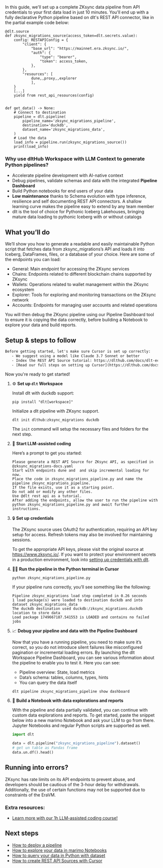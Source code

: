 In this guide, we'll set up a complete ZKsync data pipeline from API credentials to your first data load in just 10 minutes. You'll end up with a fully declarative Python pipeline based on dlt's REST API connector, like in the partial example code below:

```python-outcome
@dlt.source
def zksync_migrations_source(access_token=dlt.secrets.value):
    config: RESTAPIConfig = {
        "client": {
            "base_url": "https://mainnet.era.zksync.io/",
            "auth": {
                "type": "bearer",
                "token": access_token,
            },
        },
        "resources": [
            dune,,proxy,,explorer
            ],
    }
    [...]
    yield from rest_api_resources(config)


def get_data() -> None:
    # Connect to destination
    pipeline = dlt.pipeline(
        pipeline_name='zksync_migrations_pipeline',
        destination='duckdb',
        dataset_name='zksync_migrations_data', 
    )
    # Load the data
    load_info = pipeline.run(zksync_migrations_source())
    print(load_info) 
```

### Why use dltHub Workspace with LLM Context to generate Python pipelines?

- Accelerate pipeline development with AI-native context
- Debug pipelines, validate schemas and data with the integrated **Pipeline Dashboard**
- Build Python notebooks for end users of your data
- **Low maintenance** thanks to Schema evolution with type inference, resilience and self documenting REST API connectors. A shallow learning curve makes the pipeline easy to extend by any team member
- dlt is the tool of choice for Pythonic Iceberg Lakehouses, bringing mature data loading to pythonic Iceberg with or without catalogs

## What you’ll do

We’ll show you how to generate a readable and easily maintainable Python script that fetches data from zksync_migrations’s API and loads it into Iceberg, DataFrames, files, or a database of your choice. Here are some of the endpoints you can load:

- General: Main endpoint for accessing the ZKsync services
- Chains: Endpoints related to different blockchain chains supported by ZKsync
- Wallets: Operations related to wallet management within the ZKsync ecosystem
- Explorer: Tools for exploring and monitoring transactions on the ZKsync network
- Accounts: Endpoints for managing user accounts and related operations

You will then debug the ZKsync pipeline using our Pipeline Dashboard tool to ensure it is copying the data correctly, before building a Notebook to explore your data and build reports.

## Setup & steps to follow

```default
Before getting started, let's make sure Cursor is set up correctly:
   - We suggest using a model like Claude 3.7 Sonnet or better
   - Index the REST API Source tutorial: https://dlthub.com/docs/dlt-ecosystem/verified-sources/rest_api/ and add it to context as **@dlt rest api**
   - [Read our full steps on setting up Cursor](https://dlthub.com/docs/dlt-ecosystem/llm-tooling/cursor-restapi#23-configuring-cursor-with-documentation)
```

Now you're ready to get started!

1. ⚙️ **Set up `dlt` Workspace**
    
    Install dlt with duckdb support:
    ```shell
    pip install "dlt[workspace]"
    ```

    Initialize a dlt pipeline with ZKsync support.
    ```shell
    dlt init dlthub:zksync_migrations duckdb
    ```

    The `init` command will setup the necessary files and folders for the next step.
    
2. 🤠 **Start LLM-assisted coding**
    
    Here’s a prompt to get you started:
    
    ```prompt
    Please generate a REST API Source for ZKsync API, as specified in @zksync_migrations-docs.yaml 
    Start with endpoints dune and  and skip incremental loading for now. 
    Place the code in zksync_migrations_pipeline.py and name the pipeline zksync_migrations_pipeline. 
    If the file exists, use it as a starting point. 
    Do not add or modify any other files. 
    Use @dlt rest api as a tutorial. 
    After adding the endpoints, allow the user to run the pipeline with python zksync_migrations_pipeline.py and await further instructions.
    ```

    
3. 🔒 **Set up credentials** 
    
    The ZKsync source uses OAuth2 for authentication, requiring an API key setup for access. Refresh tokens may also be involved for maintaining sessions.
    
    To get the appropriate API keys, please visit the original source at https://www.zksync.io/.
    If you want to protect your environment secrets in a production environment, look into [setting up credentials with dlt](https://dlthub.com/docs/walkthroughs/add_credentials).
    
4. 🏃‍♀️ **Run the pipeline in the Python terminal in Cursor**
    
    ```shell
    python zksync_migrations_pipeline.py
    ```
    
    If your pipeline runs correctly, you’ll see something like the following:
    
    ```shell
    Pipeline zksync_migrations load step completed in 0.26 seconds
    1 load package(s) were loaded to destination duckdb and into dataset zksync_migrations_data
    The duckdb destination used duckdb:/zksync_migrations.duckdb location to store data
    Load package 1749667187.541553 is LOADED and contains no failed jobs
    ```
    
5. 📈 **Debug your pipeline and data with the Pipeline Dashboard**

    Now that you have a running pipeline, you need to make sure it’s correct, so you do not introduce silent failures like misconfigured pagination or incremental loading errors. By launching the dlt Workspace Pipeline Dashboard, you can see various information about the pipeline to enable you to test it. Here you can see:
    - Pipeline overview: State, load metrics
    - Data’s schema: tables, columns, types, hints
    - You can query the data itself
    
    ```shell
    dlt pipeline zksync_migrations_pipeline show dashboard
    ```
    
6. 🐍 **Build a Notebook with data explorations and reports**

    With the pipeline and data partially validated, you can continue with custom data explorations and reports. To get started, paste the snippet below into a new marimo Notebook and ask your LLM to go from there. Jupyter Notebooks and regular Python scripts are supported as well.

    
    ```python
    import dlt

   data = dlt.pipeline("zksync_migrations_pipeline").dataset()
   # get un table as Pandas frame
   data.un.df().head()
    ```

## Running into errors?

ZKsync has rate limits on its API endpoints to prevent abuse, and developers should be cautious of the 3-hour delay for withdrawals. Additionally, the use of certain functions may not be supported due to constraints of the EraVM.

### Extra resources:

- [Learn more with our 1h LLM-assisted coding course!](https://www.youtube.com/watch?v=GGid70rnJuM)

## Next steps

- [How to deploy a pipeline](https://dlthub.com/docs/walkthroughs/deploy-a-pipeline)
- [How to explore your data in marimo Notebooks](https://dlthub.com/docs/general-usage/dataset-access/marimo)
- [How to query your data in Python with dataset](https://dlthub.com/docs/general-usage/dataset-access/dataset)
- [How to create REST API Sources with Cursor](https://dlthub.com/docs/dlt-ecosystem/llm-tooling/cursor-restapi)
